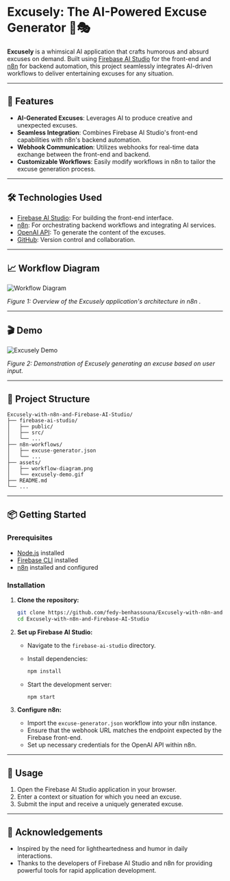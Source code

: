 
# Excusely: The AI-Powered Excuse Generator 🤖🎭

**Excusely** is a whimsical AI application that crafts humorous and absurd excuses on demand. Built using [Firebase AI Studio](https://firebase.google.com/products/ai-studio) for the front-end and [n8n](https://n8n.io/) for backend automation, this project seamlessly integrates AI-driven workflows to deliver entertaining excuses for any situation.

---

## 🚀 Features

* **AI-Generated Excuses**: Leverages AI to produce creative and unexpected excuses.
* **Seamless Integration**: Combines Firebase AI Studio's front-end capabilities with n8n's backend automation.
* **Webhook Communication**: Utilizes webhooks for real-time data exchange between the front-end and backend.
* **Customizable Workflows**: Easily modify workflows in n8n to tailor the excuse generation process.

---

## 🛠️ Technologies Used

* [Firebase AI Studio](https://firebase.google.com/products/ai-studio): For building the front-end interface.
* [n8n](https://n8n.io/): For orchestrating backend workflows and integrating AI services.
* [OpenAI API](https://openai.com/api/): To generate the content of the excuses.
* [GitHub](https://github.com/): Version control and collaboration.

---

## 📈 Workflow Diagram

![Workflow Diagram](https://github.com/user-attachments/assets/f18973de-c125-4b4d-a204-067ec6d2479d)

*Figure 1: Overview of the Excusely application's architecture in n8n .*

---

## 🎬 Demo

![Excusely Demo](https://github.com/user-attachments/assets/123c65da-26a0-491e-8f32-ba54f6fcc244)

*Figure 2: Demonstration of Excusely generating an excuse based on user input.*

---

## 📂 Project Structure

```
Excusely-with-n8n-and-Firebase-AI-Studio/
├── firebase-ai-studio/
│   ├── public/
│   ├── src/
│   └── ...
├── n8n-workflows/
│   ├── excuse-generator.json
│   └── ...
├── assets/
│   ├── workflow-diagram.png
│   └── excusely-demo.gif
├── README.md
└── ...
```

---

## 📦 Getting Started

### Prerequisites

* [Node.js](https://nodejs.org/en/) installed
* [Firebase CLI](https://firebase.google.com/docs/cli) installed
* [n8n](https://n8n.io/) installed and configured

### Installation

1. **Clone the repository:**

   ```bash
   git clone https://github.com/fedy-benhassouna/Excusely-with-n8n-and-Firebase-AI-Studio.git
   cd Excusely-with-n8n-and-Firebase-AI-Studio
   ```

2. **Set up Firebase AI Studio:**

   * Navigate to the `firebase-ai-studio` directory.

   * Install dependencies:

     ```bash
     npm install
     ```

   * Start the development server:

     ```bash
     npm start
     ```

3. **Configure n8n:**

   * Import the `excuse-generator.json` workflow into your n8n instance.
   * Ensure that the webhook URL matches the endpoint expected by the Firebase front-end.
   * Set up necessary credentials for the OpenAI API within n8n.

---

## 🧪 Usage

1. Open the Firebase AI Studio application in your browser.
2. Enter a context or situation for which you need an excuse.
3. Submit the input and receive a uniquely generated excuse.

---

## 🙌 Acknowledgements

* Inspired by the need for lightheartedness and humor in daily interactions.
* Thanks to the developers of Firebase AI Studio and n8n for providing powerful tools for rapid application development.
